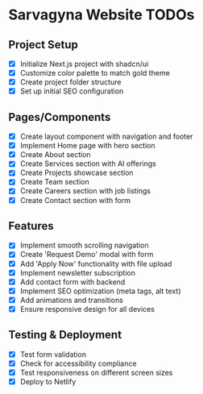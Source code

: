 # Sarvagyna Website TODOs

## Project Setup
- [x] Initialize Next.js project with shadcn/ui
- [x] Customize color palette to match gold theme
- [x] Create project folder structure
- [x] Set up initial SEO configuration

## Pages/Components
- [x] Create layout component with navigation and footer
- [x] Implement Home page with hero section
- [x] Create About section
- [x] Create Services section with AI offerings
- [x] Create Projects showcase section
- [x] Create Team section
- [x] Create Careers section with job listings
- [x] Create Contact section with form

## Features
- [x] Implement smooth scrolling navigation
- [x] Create 'Request Demo' modal with form
- [x] Add 'Apply Now' functionality with file upload
- [x] Implement newsletter subscription
- [x] Add contact form with backend
- [x] Implement SEO optimization (meta tags, alt text)
- [x] Add animations and transitions
- [x] Ensure responsive design for all devices

## Testing & Deployment
- [x] Test form validation
- [x] Check for accessibility compliance
- [x] Test responsiveness on different screen sizes
- [x] Deploy to Netlify
